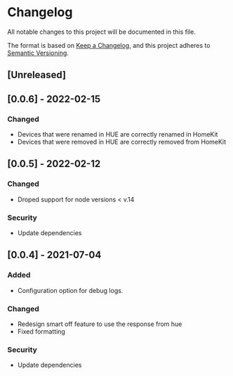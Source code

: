 # Changelog

All notable changes to this project will be documented in this file.

The format is based on [Keep a Changelog](https://keepachangelog.com/en/1.0.0/),
and this project adheres to [Semantic Versioning](https://semver.org/spec/v2.0.0.html).

## [Unreleased]

## [0.0.6] - 2022-02-15

### Changed

- Devices that were renamed in HUE are correctly renamed in HomeKit
- Devices that were removed in HUE are correctly removed from HomeKit

## [0.0.5] - 2022-02-12

### Changed

- Droped support for node versions < v.14

### Security

- Update dependencies

## [0.0.4] - 2021-07-04

### Added

- Configuration option for debug logs.

### Changed

- Redesign smart off feature to use the response from hue
- Fixed formatting

### Security

- Update dependencies

